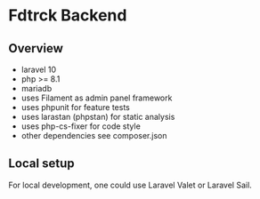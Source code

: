 # Fdtrck Backend

## Overview
- laravel 10
- php >= 8.1
- mariadb
- uses Filament as admin panel framework
- uses phpunit for feature tests
- uses larastan (phpstan) for static analysis
- uses php-cs-fixer for code style
- other dependencies see composer.json

## Local setup
For local development, one could use Laravel Valet or Laravel Sail.

